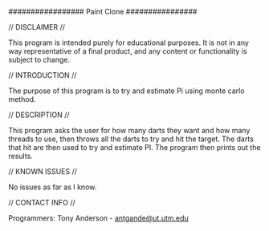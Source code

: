 #################
Paint Clone
################

// DISCLAIMER //

This program is intended purely for educational purposes. It is not in any way representative of a final product, and any content or functionality is subject to change.

// INTRODUCTION //

The purpose of this program is to try and estimate Pi using monte carlo method.

// DESCRIPTION //

This program asks the user for how many darts they want and how many threads to use, 
then throws all the darts to try and hit the target. The darts that hit are then used
to try and estimate PI. The program then prints out the results.

// KNOWN ISSUES //

No issues as far as I know.

// CONTACT INFO //

Programmers: Tony Anderson - antgande@ut.utm.edu
